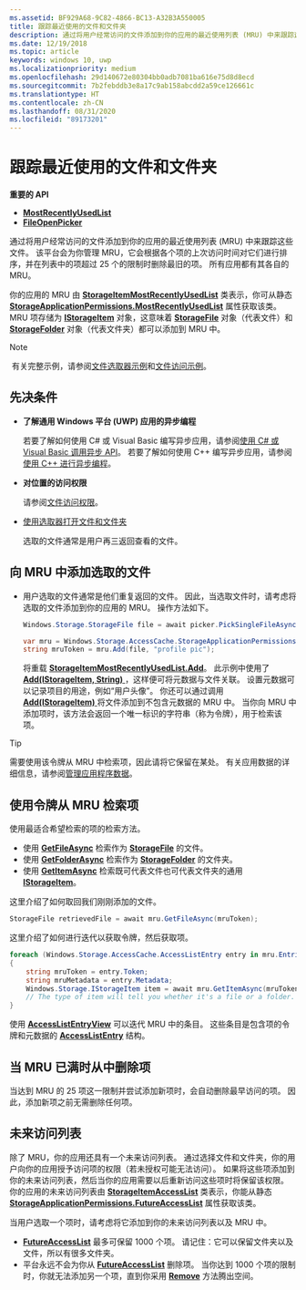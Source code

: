 ```yaml
---
ms.assetid: BF929A68-9C82-4866-BC13-A32B3A550005
title: 跟踪最近使用的文件和文件夹
description: 通过将用户经常访问的文件添加到你的应用的最近使用列表 (MRU) 中来跟踪这些文件。
ms.date: 12/19/2018
ms.topic: article
keywords: windows 10, uwp
ms.localizationpriority: medium
ms.openlocfilehash: 29d140672e80304bb0adb7081ba616e75d8d8ecd
ms.sourcegitcommit: 7b2febddb3e8a17c9ab158abcdd2a59ce126661c
ms.translationtype: HT
ms.contentlocale: zh-CN
ms.lasthandoff: 08/31/2020
ms.locfileid: "89173201"
---
```

# <a name="track-recently-used-files-and-folders"></a>跟踪最近使用的文件和文件夹

**重要的 API**

- [**MostRecentlyUsedList**](/uwp/api/windows.storage.accesscache.storageapplicationpermissions.mostrecentlyusedlist)
- [**FileOpenPicker**](/uwp/schemas/appxpackage/appxmanifestschema/element-fileopenpicker)

通过将用户经常访问的文件添加到你的应用的最近使用列表 (MRU) 中来跟踪这些文件。 该平台会为你管理 MRU，它会根据各个项的上次访问时间对它们进行排序，并在列表中的项超过 25 个的限制时删除最旧的项。 所有应用都有其各自的 MRU。

你的应用的 MRU 由 [**StorageItemMostRecentlyUsedList**](/uwp/api/Windows.Storage.AccessCache.StorageItemMostRecentlyUsedList) 类表示，你可从静态 [**StorageApplicationPermissions.MostRecentlyUsedList**](/uwp/api/windows.storage.accesscache.storageapplicationpermissions.mostrecentlyusedlist) 属性获取该类。 MRU 项存储为 [**IStorageItem**](/uwp/api/Windows.Storage.IStorageItem) 对象，这意味着 [**StorageFile**](/uwp/api/Windows.Storage.StorageFile) 对象（代表文件）和 [**StorageFolder**](/uwp/api/Windows.Storage.StorageFolder) 对象（代表文件夹）都可以添加到 MRU 中。

> [!NOTE]
> 有关完整示例，请参阅[文件选取器示例](https://github.com/Microsoft/Windows-universal-samples/tree/master/Samples/FilePicker)和[文件访问示例](https://github.com/Microsoft/Windows-universal-samples/tree/master/Samples/FileAccess)。

## <a name="prerequisites"></a>先决条件

-   **了解通用 Windows 平台 (UWP) 应用的异步编程**

    若要了解如何使用 C# 或 Visual Basic 编写异步应用，请参阅[使用 C# 或 Visual Basic 调用异步 API](../threading-async/call-asynchronous-apis-in-csharp-or-visual-basic.md)。 若要了解如何使用 C++ 编写异步应用，请参阅[使用 C++ 进行异步编程](../threading-async/asynchronous-programming-in-cpp-universal-windows-platform-apps.md)。

-   **对位置的访问权限**

    请参阅[文件访问权限](file-access-permissions.md)。

-   [使用选取器打开文件和文件夹](quickstart-using-file-and-folder-pickers.md)

    选取的文件通常是用户再三返回查看的文件。

 ## <a name="add-a-picked-file-to-the-mru"></a>向 MRU 中添加选取的文件

-   用户选取的文件通常是他们重复返回的文件。 因此，当选取文件时，请考虑将选取的文件添加到你的应用的 MRU。 操作方法如下。

    ```cs
    Windows.Storage.StorageFile file = await picker.PickSingleFileAsync();

    var mru = Windows.Storage.AccessCache.StorageApplicationPermissions.MostRecentlyUsedList;
    string mruToken = mru.Add(file, "profile pic");
    ```

    将重载 [**StorageItemMostRecentlyUsedList.Add**](/uwp/api/windows.storage.accesscache.storageitemmostrecentlyusedlist.add)。 此示例中使用了 [**Add(IStorageItem, String)** ](/uwp/api/windows.storage.accesscache.storageitemmostrecentlyusedlist.add)，这样便可将元数据与文件关联。 设置元数据可以记录项目的用途，例如“用户头像”。 你还可以通过调用 [**Add(IStorageItem)** ](/uwp/api/windows.storage.accesscache.storageitemmostrecentlyusedlist.add) 将文件添加到不包含元数据的 MRU 中。 当你向 MRU 中添加项时，该方法会返回一个唯一标识的字符串（称为令牌），用于检索该项。

> [!TIP]
> 需要使用该令牌从 MRU 中检索项，因此请将它保留在某处。 有关应用数据的详细信息，请参阅[管理应用程序数据](/previous-versions/windows/apps/hh465109(v=win.10))。

## <a name="use-a-token-to-retrieve-an-item-from-the-mru"></a>使用令牌从 MRU 检索项

使用最适合希望检索的项的检索方法。

-   使用 [**GetFileAsync**](/uwp/api/windows.storage.accesscache.storageitemmostrecentlyusedlist.getfileasync) 检索作为 [**StorageFile**](/uwp/api/Windows.Storage.StorageFile) 的文件。
-   使用 [**GetFolderAsync**](/uwp/api/windows.storage.accesscache.storageitemmostrecentlyusedlist.getfolderasync) 检索作为 [**StorageFolder**](/uwp/api/Windows.Storage.StorageFolder) 的文件夹。
-   使用 [**GetItemAsync**](/uwp/api/windows.storage.accesscache.storageitemmostrecentlyusedlist.getitemasync) 检索既可代表文件也可代表文件夹的通用 [**IStorageItem**](/uwp/api/Windows.Storage.IStorageItem)。

这里介绍了如何取回我们刚刚添加的文件。

```cs
StorageFile retrievedFile = await mru.GetFileAsync(mruToken);
```

这里介绍了如何进行迭代以获取令牌，然后获取项。

```cs
foreach (Windows.Storage.AccessCache.AccessListEntry entry in mru.Entries)
{
    string mruToken = entry.Token;
    string mruMetadata = entry.Metadata;
    Windows.Storage.IStorageItem item = await mru.GetItemAsync(mruToken);
    // The type of item will tell you whether it's a file or a folder.
}
```

使用 [**AccessListEntryView**](/uwp/api/Windows.Storage.AccessCache.AccessListEntryView) 可以迭代 MRU 中的条目。 这些条目是包含项的令牌和元数据的 [**AccessListEntry**](/uwp/api/Windows.Storage.AccessCache.AccessListEntry) 结构。

## <a name="removing-items-from-the-mru-when-its-full"></a>当 MRU 已满时从中删除项

当达到 MRU 的 25 项这一限制并尝试添加新项时，会自动删除最早访问的项。 因此，添加新项之前无需删除任何项。

## <a name="future-access-list"></a>未来访问列表

除了 MRU，你的应用还具有一个未来访问列表。 通过选择文件和文件夹，你的用户向你的应用授予访问项的权限（若未授权可能无法访问）。 如果将这些项添加到你的未来访问列表，然后当你的应用需要以后重新访问这些项时将保留该权限。 你的应用的未来访问列表由 [**StorageItemAccessList**](/uwp/api/Windows.Storage.AccessCache.StorageItemAccessList) 类表示，你能从静态 [**StorageApplicationPermissions.FutureAccessList**](/uwp/api/windows.storage.accesscache.storageapplicationpermissions.futureaccesslist) 属性获取该类。

当用户选取一个项时，请考虑将它添加到你的未来访问列表以及 MRU 中。

-   [  **FutureAccessList**](/uwp/api/windows.storage.accesscache.storageapplicationpermissions.futureaccesslist) 最多可保留 1000 个项。 请记住：它可以保留文件夹以及文件，所以有很多文件夹。
-   平台永远不会为你从 [**FutureAccessList**](/uwp/api/windows.storage.accesscache.storageapplicationpermissions.futureaccesslist) 删除项。 当你达到 1000 个项的限制时，你就无法添加另一个项，直到你采用 [**Remove**](/uwp/api/windows.storage.accesscache.storageitemmostrecentlyusedlist.remove) 方法腾出空间。